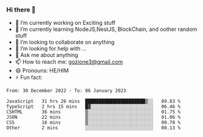 ### Hi there 👋

<!--
**charlieScript/charlieScript** is a ✨ _special_ ✨ repository because its `README.md` (this file) appears on your GitHub profile.

Here are some ideas to get you started: -->

- 🔭 I’m currently working on Exciting stuff
- 🌱 I’m currently learning NodeJS,NestJS, BlockChain, and oother random stuff
- 👯 I’m looking to collaborate on anything
- 🤔 I’m looking for help with ...
- 💬 Ask me about anything
- 📫 How to reach me: gozione3@gmail.com
- 😄 Pronouns: HE/HIM
- ⚡ Fun fact: 
<!--START_SECTION:waka-->

```text
From: 30 December 2022 - To: 06 January 2023

JavaScript   31 hrs 26 mins  ██████████████████████▒░░   89.83 %
TypeScript   2 hrs 15 mins   █▓░░░░░░░░░░░░░░░░░░░░░░░   06.46 %
CSHTML       36 mins         ▒░░░░░░░░░░░░░░░░░░░░░░░░   01.75 %
JSON         22 mins         ▒░░░░░░░░░░░░░░░░░░░░░░░░   01.06 %
CSS          16 mins         ▒░░░░░░░░░░░░░░░░░░░░░░░░   00.78 %
Other        2 mins          ░░░░░░░░░░░░░░░░░░░░░░░░░   00.13 %
```

<!--END_SECTION:waka-->
